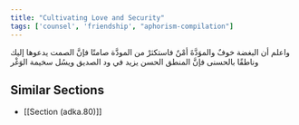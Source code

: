 ```yaml
---
title: "Cultivating Love and Security"
tags: ['counsel', 'friendship', "aphorism-compilation"]
---
```


 واعلم أن البغضة خوفٌ والموَدَّةَ أمْنٌ فاستكثرْ من المودَّة صامتًا فإنَّ الصمت يدعوها إليك وناطقًا بالحسنى فإنَّ المنطق الحسن يزيد في ود الصديق ويسُل سخيمة الوَغْر

## Similar Sections
- [[Section (adka.80)]]
